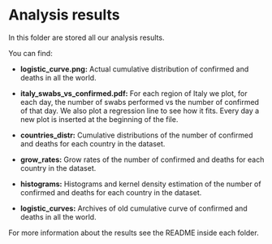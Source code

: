 # Analysis results

In this folder are stored all our analysis results. 

You can find:
- **logistic_curve.png:** Actual cumulative distribution of confirmed and
deaths in all the world.

- **italy_swabs_vs_confirmed.pdf:** For each region of Italy we plot, for each day,
the number of swabs performed vs the number of confirmed of that day. We also
plot a regression line to see how it fits. Every day a new plot is inserted at the
beginning of the file.

- **countries_distr:** Cumulative distributions of the number of confirmed
and deaths for each country in the dataset.

- **grow_rates:** Grow rates of the number of confirmed and deaths
for each country in the dataset.

- **histograms:** Histograms and kernel density estimation of the number
of confirmed and deaths for each country in the dataset.

- **logistic_curves:** Archives of old cumulative curve of confirmed
and deaths in all the world.

For more information about the results see the README inside each folder.
